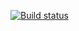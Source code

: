 [![Build status](https://ci.appveyor.com/api/projects/status/ropq85xda9o9qsud?svg=true)](https://ci.appveyor.com/project/kotebone/patterns)

